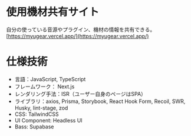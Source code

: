 # 使用機材共有サイト
自分の使っている音源やプラグイン、機材の情報を共有できる。
[https://myugear.vercel.app/](https://myugear.vercel.app/)

# 仕様技術
+ 言語：JavaScript, TypeScript
+  フレームワーク： Next.js
+ レンダリング手法：ISR（ユーザー自身のページはSPA）
+ ライブラリ：axios, Prisma, Storybook, React Hook Form, Recoil, SWR, Husky, lint-stage, zod
+ CSS: TailwindCSS
+ UI Component: Headless UI
+ Bass: Supabase
